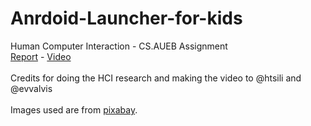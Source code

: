# Anrdoid-Launcher-for-kids
Human Computer Interaction - CS.AUEB Assignment
<br>
[Report](report.pdf) - [Video](https://www.youtube.com/watch?v=x9ibwT3b450)<br>
<br>
Credits for doing the HCI research and making the video to @htsili and @evvalvis<br>
<br>
Images used are from [pixabay](http://pixabay.com/).

